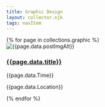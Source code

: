 ```yaml
---
title: Graphic Design
layout: collector.njk
tags: navItem
---
```

<div class="uiux">{% for page in collections.graphic %}
      <div class="pjcard">
         <a href="/#"></a>
         <img src="/images/{{page.data.postImg}}" alt="{{page.data.postImgAlt}}">
          <div class="card_text">
             <h3> <a href="{{page.url}}">{{page.data.title}}</a></h3> 
             <p>{{page.data.Time}} </p>
             <p>{{page.data.Location}}<p> 
         </div>
      </div>{% endfor %}
    </div>